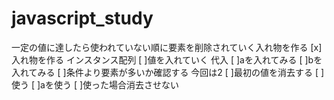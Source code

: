 # javascript_study
一定の値に達したら使われていない順に要素を削除されていく入れ物を作る
[x]入れ物を作る  インスタンス配列
[ ]値を入れていく  代入
  [ ]aを入れてみる
  [ ]bを入れてみる
[ ]条件より要素が多いか確認する  今回は2
[ ]最初の値を消去する
[ ]使う
  [ ]aを使う
[ ]使った場合消去させない
